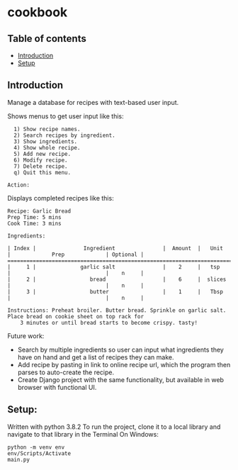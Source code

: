 # cookbook
## Table of contents
* [Introduction](#Introduction)
* [Setup](#setup)


## Introduction
Manage a database for recipes with text-based user input.

Shows menus to get user input like this:

```
  1) Show recipe names.
  2) Search recipes by ingredient.
  3) Show ingredients.
  4) Show whole recipe.
  5) Add new recipe.
  6) Modify recipe.
  7) Delete recipe.
  q) Quit this menu.

Action: 
```

Displays completed recipes like this:
```
Recipe: Garlic Bread
Prep Time: 5 mins
Cook Time: 3 mins

Ingredients:

| Index |               Ingredient               |  Amount  |   Unit   |             Prep             | Optional |
==================================================================================================================
|     1 |              garlic salt               |    2     |   tsp    |                              |    n     |
|     2 |                 bread                  |    6     |  slices  |                              |    n     |
|     3 |                 butter                 |    1     |   Tbsp   |                              |    n     |

Instructions: Preheat broiler. Butter bread. Sprinkle on garlic salt. Place bread on cookie sheet on top rack for 
    3 minutes or until bread starts to become crispy. tasty!
```

Future work:

* Search by multiple ingredients so user can input what ingredients they have on hand and get a list of recipes they can make.
* Add recipe by pasting in link to online recipe url, which the program then parses to auto-create the recipe.
* Create Django project with the same functionality, but available in web browser with functional UI.

## Setup:
Written with python 3.8.2
To run the project, clone it to a local library and navigate to that library in the Terminal
On Windows:

```
python -m venv env
env/Scripts/Activate
main.py
```